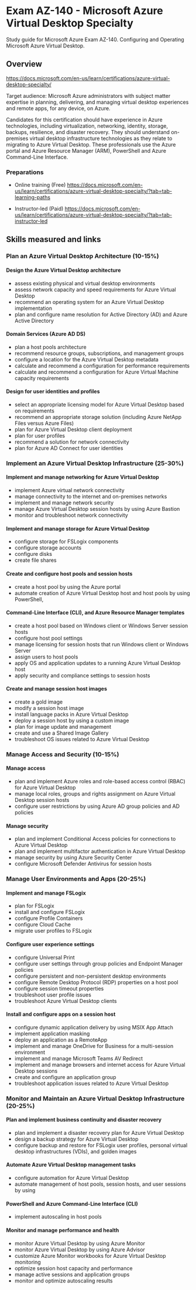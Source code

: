 # Exam AZ-140 - Microsoft Azure Virtual Desktop Specialty

Study guide for Microsoft Azure Exam AZ-140. Configuring and Operating Microsoft Azure Virtual Desktop.

## Overview

<https://docs.microsoft.com/en-us/learn/certifications/azure-virtual-desktop-specialty/>

Target audience: Microsoft Azure administrators with subject matter expertise in planning, delivering, and managing virtual desktop experiences and remote apps, for any device, on Azure.

Candidates for this certification should have experience in Azure technologies, including virtualization, networking, identity, storage, backups, resilience, and disaster recovery. They should understand on-premises virtual desktop infrastructure technologies as they relate to migrating to Azure Virtual Desktop. These professionals use the Azure portal and Azure Resource Manager (ARM), PowerShell and Azure Command-Line Interface.

### Preparations

- Online training (Free) <https://docs.microsoft.com/en-us/learn/certifications/azure-virtual-desktop-specialty/?tab=tab-learning-paths>

- Instructor-led (Paid) <https://docs.microsoft.com/en-us/learn/certifications/azure-virtual-desktop-specialty/?tab=tab-instructor-led>

## Skills measured and links

### Plan an Azure Virtual Desktop Architecture (10-15%)

#### Design the Azure Virtual Desktop architecture

- assess existing physical and virtual desktop environments
- assess network capacity and speed requirements for Azure Virtual Desktop
- recommend an operating system for an Azure Virtual Desktop implementation 
- plan and configure name resolution for Active Directory (AD) and Azure Active Directory 

#### Domain Services (Azure AD DS)

- plan a host pools architecture
- recommend resource groups, subscriptions, and management groups
- configure a location for the Azure Virtual Desktop metadata
- calculate and recommend a configuration for performance requirements
- calculate and recommend a configuration for Azure Virtual Machine capacity requirements

#### Design for user identities and profiles

- select an appropriate licensing model for Azure Virtual Desktop based on requirements
- recommend an appropriate storage solution (including Azure NetApp Files versus Azure Files)
- plan for Azure Virtual Desktop client deployment
- plan for user profiles
- recommend a solution for network connectivity
- plan for Azure AD Connect for user identities

### Implement an Azure Virtual Desktop Infrastructure (25-30%)

#### Implement and manage networking for Azure Virtual Desktop

- implement Azure virtual network connectivity
- manage connectivity to the internet and on-premises networks
- implement and manage network security
- manage Azure Virtual Desktop session hosts by using Azure Bastion
- monitor and troubleshoot network connectivity

#### Implement and manage storage for Azure Virtual Desktop

- configure storage for FSLogix components
- configure storage accounts
- configure disks
- create file shares

#### Create and configure host pools and session hosts

- create a host pool by using the Azure portal
- automate creation of Azure Virtual Desktop host and host pools by using PowerShell, 

#### Command-Line Interface (CLI), and Azure Resource Manager templates

- create a host pool based on Windows client or Windows Server session hosts
- configure host pool settings
- manage licensing for session hosts that run Windows client or Windows Server
- assign users to host pools
- apply OS and application updates to a running Azure Virtual Desktop host
- apply security and compliance settings to session hosts

#### Create and manage session host images

- create a gold image
- modify a session host image
- install language packs in Azure Virtual Desktop
- deploy a session host by using a custom image
- plan for image update and management
- create and use a Shared Image Gallery
- troubleshoot OS issues related to Azure Virtual Desktop

### Manage Access and Security (10-15%)

#### Manage access

- plan and implement Azure roles and role-based access control (RBAC) for Azure Virtual Desktop
- manage local roles, groups and rights assignment on Azure Virtual Desktop session hosts
- configure user restrictions by using Azure AD group policies and AD policies

#### Manage security

- plan and implement Conditional Access policies for connections to Azure Virtual Desktop
- plan and implement multifactor authentication in Azure Virtual Desktop
- manage security by using Azure Security Center
- configure Microsoft Defender Antivirus for session hosts

### Manage User Environments and Apps (20-25%)

#### Implement and manage FSLogix

- plan for FSLogix
- install and configure FSLogix
- configure Profile Containers
- configure Cloud Cache
- migrate user profiles to FSLogix

#### Configure user experience settings

- configure Universal Print
- configure user settings through group policies and Endpoint Manager policies
- configure persistent and non-persistent desktop environments
- configure Remote Desktop Protocol (RDP) properties on a host pool
- configure session timeout properties
- troubleshoot user profile issues
- troubleshoot Azure Virtual Desktop clients

#### Install and configure apps on a session host

- configure dynamic application delivery by using MSIX App Attach
- implement application masking
- deploy an application as a RemoteApp
- implement and manage OneDrive for Business for a multi-session environment
- implement and manage Microsoft Teams AV Redirect
- implement and manage browsers and internet access for Azure Virtual Desktop sessions
- create and configure an application group
- troubleshoot application issues related to Azure Virtual Desktop

### Monitor and Maintain an Azure Virtual Desktop Infrastructure (20-25%)

#### Plan and implement business continuity and disaster recovery

- plan and implement a disaster recovery plan for Azure Virtual Desktop
- design a backup strategy for Azure Virtual Desktop
- configure backup and restore for FSLogix user profiles, personal virtual desktop infrastructures (VDIs), and golden images

#### Automate Azure Virtual Desktop management tasks

- configure automation for Azure Virtual Desktop
- automate management of host pools, session hosts, and user sessions by using 

#### PowerShell and Azure Command-Line Interface (CLI) 

- implement autoscaling in host pools

#### Monitor and manage performance and health

- monitor Azure Virtual Desktop by using Azure Monitor
- monitor Azure Virtual Desktop by using Azure Advisor
- customize Azure Monitor workbooks for Azure Virtual Desktop monitoring
- optimize session host capacity and performance
- manage active sessions and application groups
- monitor and optimize autoscaling results
